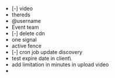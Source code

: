 - [-] video
- thereds
- @username
- Event team
- [-] delete cdn
- one signal
- active fence
- [-] cron job update discovery
- test expire date in client\
- add limitation in minutes in upload video
- 